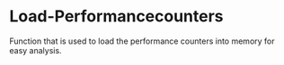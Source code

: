 # Load-Performancecounters
Function that is used to load the performance counters into memory for easy analysis.